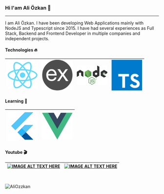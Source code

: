 ### Hi I'am Ali Özkan 👾
---
I am Ali Özkan. I have been developing Web Applications mainly with NodeJS and Typescript since 2015. I have had several experiences as Full Stack, Backend and Frontend Developer in multiple companies and independent projects.

#### Technologies 🔥
|<img src="./img/react.png" alt="React" width=100> | <img src="img/ex.png" alt="Express" width=100> | <img src="img/nodejs.png" alt="NodeJs" width=100> | <img src="img/ts.png" alt="Typescript" width=100> |
|:---:|:---:|:---:|:---:|

#### Learning 📕
| <img src="img/flutter.png" alt="Flutter" width=100> | <img src="img/vue.png" alt="Vue" width=100> |
|:---:|:---:|

#### Youtube  🎬
| <a href="http://www.youtube.com/watch?feature=player_embedded&v=5JgXDB9V0h0" target="_blank"><img src="http://img.youtube.com/vi/5JgXDB9V0h0/0.jpg" alt="IMAGE ALT TEXT HERE" width="240" height="180"/></a> | <a href="http://www.youtube.com/watch?feature=player_embedded&v=7th4M6oqOik" target="_blank"><img src="http://img.youtube.com/vi/7th4M6oqOik/0.jpg" alt="IMAGE ALT TEXT HERE" width="240" height="180"/></a> |
|:---:|:---:|


<br/>
<p align="left">
	<img src=https://github-readme-stats.vercel.app/api?username=aliozzkan&show_icons=true alt=AliOzzkan />
</p>